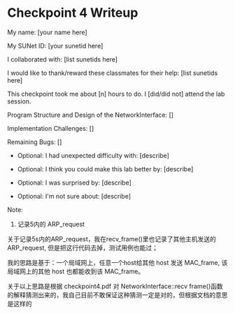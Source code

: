 Checkpoint 4 Writeup
====================

My name: [your name here]

My SUNet ID: [your sunetid here]

I collaborated with: [list sunetids here]

I would like to thank/reward these classmates for their help: [list sunetids here]

This checkpoint took me about [n] hours to do. I [did/did not] attend the lab session.

Program Structure and Design of the NetworkInterface:
[]

Implementation Challenges:
[]

Remaining Bugs:
[]

- Optional: I had unexpected difficulty with: [describe]

- Optional: I think you could make this lab better by: [describe]

- Optional: I was surprised by: [describe]

- Optional: I'm not sure about: [describe]

Note:
1. 记录5内的 ARP_request

关于记录5s内的ARP_request，我在recv_frame()里也记录了其他主机发送的ARP_request, 但是把这行代码去掉，测试用例也能过；

我的思路是基于：一个局域网上，任意一个host给其他 host 发送 MAC_frame, 该局域网上的其他 host 也都能收到该 MAC_frame。

关于以上思路是根据 checkpoint4.pdf 对 NetworkInterface::recv frame()函数的解释猜测出来的，我自己目前不敢保证这种猜测一定是对的，但根据文档的意思是这样的